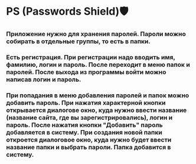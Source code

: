 # PS (Passwords Shield)🛡
### Приложение нужно для хранения паролей. Пароли можно собирать в отдельные группы, то есть в папки.

### Есть регистрация. При регистрации надо вводить имя, фамилию, логин и пароль. После переходит в меню папок и паролей. После выхода из программы войти можно написав логин и пароль.
### При попадания в меню добавления паролей и папок можно добавить пароль. При нажатия характерной кнопки открывается диалогове окно, куда нужно ввести название (название сайта, где вы зарегистрировались), логин и пароль. После нажатия кнопки "Добавить" пароль добавляется в систему. При создания новой папки откроется диалоговое окно, куда нужно будет ввести название папки и выбрать пароли. Папка добавится в систему.

